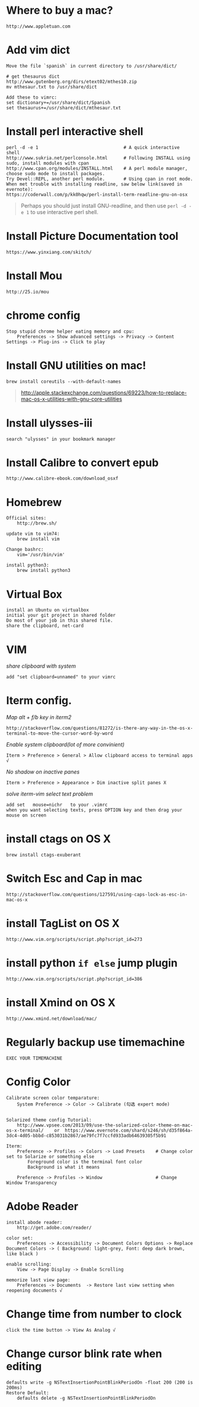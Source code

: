 # Where to buy a mac?
    http://www.appletuan.com


# Add vim dict

    Move the file `spanish` in current directory to /usr/share/dict/

    # get thesaurus dict
    http://www.gutenberg.org/dirs/etext02/mthes10.zip
    mv mthesaur.txt to /usr/share/dict

    Add these to vimrc:
    set dictionary+=/usr/share/dict/Spanish
    set thesaurus+=/usr/share/dict/mthesaur.txt

# Install perl interactive shell
    perl -d -e 1                                # A quick interactive shell
    http://www.sukria.net/perlconsole.html      # Following INSTALL using sudo, install modules with cpan
    http://www.cpan.org/modules/INSTALL.html    # A perl module manager, choose sudo mode to install packages.
    Try Devel::REPL, another perl module.       # Using cpan in root mode.
    When met trouble with installing readline, saw below link(saved in evernote):
    https://coderwall.com/p/kk0hqw/perl-install-term-readline-gnu-on-osx

> Perhaps you should just install GNU-readline, and then use `perl -d -e 1` to use interactive perl shell.

# Install Picture Documentation tool

    https://www.yinxiang.com/skitch/

# Install Mou
    http://25.io/mou

# chrome config
    Stop stupid chrome helper eating memory and cpu:
        Preferences -> Show advanced settings -> Privacy -> Content Settings -> Plug-ins -> Click to play


# Install GNU utilities on mac!
    brew install coreutils --with-default-names

> http://apple.stackexchange.com/questions/69223/how-to-replace-mac-os-x-utilities-with-gnu-core-utilities

# Install ulysses-iii
    search "ulysses" in your bookmark manager

# Install Calibre to convert epub
    http://www.calibre-ebook.com/download_osxf


# Homebrew

    Official sites:
        http://brew.sh/

    update vim to vim74:
        brew install vim

    Change bashrc: 
        vim='/usr/bin/vim'

    install python3:
        brew install python3

# Virtual Box
    install an Ubuntu on virtualbox
    initial your git project in shared folder
    Do most of your job in this shared file.
    share the clipboard, net-card

# VIM
*share clipboard with system*

    add "set clipboard=unnamed" to your vimrc

# Iterm config.

*Map alt + f/b key in iterm2*

    http://stackoverflow.com/questions/81272/is-there-any-way-in-the-os-x-terminal-to-move-the-cursor-word-by-word

*Enable system clipboard(lot of more convinient)*

    Iterm > Preference > General > Allow clipboard access to terminal apps √

*No shadow on inactive panes*

    Iterm > Preference > Appearance > Dim inactive split panes X


*solve iterm-vim select text problem*

    add set   mouse=nichr   to your .vimrc
    when you want selecting texts, press OPTION key and then drag your mouse on screen

# install ctags on OS X
    brew install ctags-exuberant

# Switch Esc and Cap in mac
    http://stackoverflow.com/questions/127591/using-caps-lock-as-esc-in-mac-os-x


# install TagList on OS X
    http://www.vim.org/scripts/script.php?script_id=273

# install python `if else` jump plugin
    http://www.vim.org/scripts/script.php?script_id=386


# install Xmind on OS X
    http://www.xmind.net/download/mac/

# Regularly backup use timemachine
    EXEC YOUR TIMEMACHINE    

# Config Color

    Calibrate screen color temparature:
        System Preference -> Color -> Calibrate (勾选 expert mode) 


    Solarized theme config Tutorial:
        http://www.vpsee.com/2013/09/use-the-solarized-color-theme-on-mac-os-x-terminal/    or  https://www.evernote.com/shard/s246/sh/d35f864a-3dc4-4d05-bbbd-c853031b2867/ae79fc7f7ccfd933adb64639305f5b91 

    Iterm:
        Preference -> Profiles -> Colors -> Load Presets    # Change color set to Solarize or something else
            Foreground color is the terminal font color
            Background is what it means

        Preference -> Profiles -> Window                    # Change Window Transparency

# Adobe Reader 

    install abode reader:
        http://get.adobe.com/reader/

    color set:
        Preferences -> Accessibility -> Document Colors Options -> Replace Document Colors -> ( Background: light-grey, Font: deep dark brown, like black )

    enable scrolling:
        View -> Page Display -> Enable Scrolling

    memorize last view page:
        Preferences -> Documents  -> Restore last view setting when reopening documents √

# Change time from number to clock

    click the time button -> View As Analog √

# Change cursor blink rate when editing

    defaults write -g NSTextInsertionPointBlinkPeriodOn -float 200 (200 is 200ms)
    Restore Default:
        defaults delete -g NSTextInsertionPointBlinkPeriodOn

